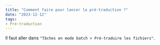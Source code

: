 ```yaml
---
title: "Comment faire pour lancer la pré-traduction ?"
date: "2023-12-12"
tags:
- Pré-traduction
---
```


Il faut aller dans `"Tâches en mode batch > Pré-traduire les fichiers"`.
